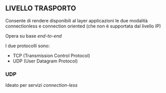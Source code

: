 ## LIVELLO TRASPORTO
Consente di rendere disponibili al layer applicazioni le due modalità connectionless e connection oriented (che non è supportata dal livello IP)

Opera su base $end \text{-} to \text{-} end$

I due protocolli sono:
- TCP (Transmission Control Protocol)
- UDP (User Datagram Protocol)

### UDP
Ideato per servizi $connection \text{-} less$
